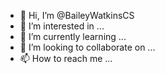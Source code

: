 - 👋 Hi, I’m @BaileyWatkinsCS
- 👀 I’m interested in ...
- 🌱 I’m currently learning ...
- 💞️ I’m looking to collaborate on ...
- 📫 How to reach me ...

<!---
BaileyWatkinsCS/BaileyWatkinsCS is a ✨ special ✨ repository because its `README.md` (this file) appears on your GitHub profile.
You can click the Preview link to take a look at your changes.
--->
